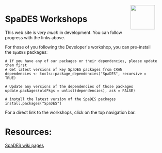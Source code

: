 <img align="right" width="80" vspace="10" hspace="10" src="https://github.com/PredictiveEcology/SpaDES/raw/master/docs/images/SpaDES.png">

# SpaDES Workshops

This web site is *very much* in development. You can follow progress with the links above.

For those of you following the Developer's workshop, you can pre-install the `SpaDES` packages:


```
# If you have any of our packages or their dependencies, please update them first
# Get latest versions of key SpaDES packages from CRAN
dependencies <- tools::package_dependencies("SpaDES", recursive = TRUE)

# Update any versions of the dependencies of those packages
update.packages(oldPkgs = unlist(dependencies), ask = FALSE) 

# install the latest version of the SpaDES packages
install.packages("SpaDES") 
```

For a direct link to the workshops, click on the top navigation bar.

# Resources:

[SpaDES wiki pages](https://github.com/PredictiveEcology/SpaDES/wiki)
